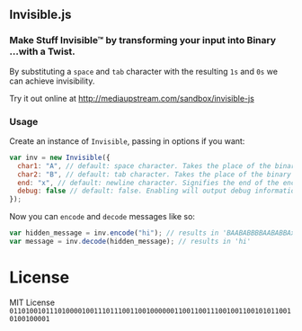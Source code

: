 ## Invisible.js

### Make Stuff Invisible™ by transforming your input into Binary ...with a Twist.

By substituting a `space` and `tab` character with the resulting `1s` and `0s` we can achieve invisibility.

Try it out online at http://mediaupstream.com/sandbox/invisible-js

### Usage

Create an instance of `Invisible`, passing in options if you want:

```javascript
var inv = new Invisible({
  char1: "A", // default: space character. Takes the place of the binary 1
  char2: "B", // default: tab character. Takes the place of the binary 0
  end: "x", // default: newline character. Signifies the end of the encoding
  debug: false // default: false. Enabling will output debug information to the console
});
```

Now you can `encode` and `decode` messages like so:

```javascript
var hidden_message = inv.encode("hi"); // results in 'BAABABBBBAABABBAx'
var message = inv.decode(hidden_message); // results in 'hi'
```

# License

MIT License `01101001011101000010011101110011001000000110011001110010011001010110010100100001`

